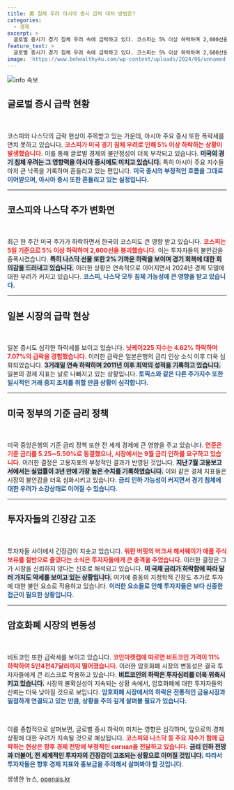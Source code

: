 ```yaml
---
title: 美 침체 우려 아시아 증시 급락 대처 방법은?
categories:
  - 경제
excerpt: >
  글로벌 증시가 경기 침체 우려 속에 급락하고 있다. 코스피는 5% 이상 하락하며 2,600선을 깨뜨렸고, 일본 닛케이225도 4.62% 급락했다. 나스닥 선물 역시 2% 이상 떨어졌으며, 비트코인은 11% 급등락이 이어지고 있다.
feature_text: >
  글로벌 증시가 경기 침체 우려 속에 급락하고 있다. 코스피는 5% 이상 하락하며 2,600선을 깨뜨렸고, 일본 닛케이225도 4.62% 급락했다. 나스닥 선물 역시 2% 이상 떨어졌으며, 비트코인은 11% 급등락이 이어지고 있다.
image: 'https://www.behealthy4u.com/wp-content/uploads/2024/06/unnamed-file.png'
---
```


<p><img src="https://www.behealthy4u.com/wp-content/uploads/2024/06/unnamed-file.png" alt="info 속보" /></p>

<h2 data-ke-size="size26">글로벌 증시 급락 현황</h2>

<p data-ke-size="size16">&nbsp;</p>

<p>코스피와 나스닥의 급락 현상이 주목받고 있는 가운데, 아시아 주요 증시 또한 폭락세를 면치 못하고 있습니다. <b><span style="color: #ee2323;">코스피가 미국 경기 침체 우려로 인해 5% 이상 하락하는 상황이 발생했습니다.</span></b> 이를 통해 글로벌 경제의 불안정성이 더욱 부각되고 있습니다. <b><span style="background-color: #21538527;">미국의 경기 침체 우려는 그 영향력을 아시아 증시에도 미치고 있습니다.</span></b> 특히 아시아 주요 지수들마저 큰 낙폭을 기록하며 흔들리고 있는 편입니다. <b><span style="color: #1a5490;">미국 증시의 부정적인 흐름을 그대로 이어받으며, 아시아 증시 또한 흔들리고 있는 실정입니다.</span></b> </p>

<hr>

<h2 data-ke-size="size26">코스피와 나스닥 주가 변화면</h2>

<p data-ke-size="size16">&nbsp;</p>

<p>최근 한 주간 미국 주가가 하락하면서 한국의 코스피도 큰 영향 받고 있습니다. <b><span style="color: #ee2323;">코스피는 5일 기준으로 5% 이상 하락하며 2,600선을 붕괴했습니다.</span></b> 이는 투자자들의 불안감을 증폭시켰습니다. <b><span style="background-color: #21538527;">특히 나스닥 선물 또한 2% 가까운 하락을 보이며 경기 회복에 대한 회의감을 드러내고 있습니다.</span></b> 이러한 상황은 연속적으로 이어지면서 2024년 경제 모델에 대한 우려가 커지고 있습니다. <b><span style="color: #1a5490;">코스피, 나스닥 모두 침체 가능성에 큰 영향을 받고 있습니다.</span></b> </p>

<hr>

<h2 data-ke-size="size26">일본 시장의 급락 현상</h2>

<p data-ke-size="size16">&nbsp;</p>

<p>일본 증시도 심각한 하락세를 보이고 있습니다. <b><span style="color: #ee2323;">닛케이225 지수는 4.62% 하락하며 7.07%의 급락을 경험했습니다.</span></b> 이러한 급락은 일본은행의 금리 인상 소식 이후 더욱 심화되었습니다. <b><span style="background-color: #21538527;">3거래일 연속 하락하며 2011년 이후 최악의 성적을 기록하고 있습니다.</span></b> 일본의 경제 지표는 날로 나빠지고 있는 상황입니다. <b><span style="color: #1a5490;">토픽스와 같은 다른 주가지수 또한 일시적인 거래 중지 조치를 취할 만큼 상황이 심각합니다.</span></b> </p>

<hr>

<h2 data-ke-size="size26">미국 정부의 기준 금리 정책</h2>

<p data-ke-size="size16">&nbsp;</p>

<p>미국 중앙은행의 기준 금리 정책 또한 전 세계 경제에 큰 영향을 주고 있습니다. <b><span style="color: #ee2323;">연준은 기준 금리를 5.25∼5.50%로 동결했으나, 시장에서는 9월 금리 인하를 요구하고 있습니다.</span></b> 이러한 결정은 고용지표의 부정적인 결과가 반영된 것입니다. <b><span style="background-color: #21538527;">지난 7월 고용보고서에서는 실업률이 3년 만에 가장 높은 수치를 기록하였습니다.</span></b> 이와 같은 경제 지표들은 시장의 불안감을 더욱 심화시키고 있습니다. <b><span style="color: #1a5490;">금리 인하 가능성이 커지면서 경기 침체에 대한 우려가 소강상태로 이어질 수 있습니다.</span></b> </p>

<hr>

<h2 data-ke-size="size26">투자자들의 긴장감 고조</h2>

<p data-ke-size="size16">&nbsp;</p>

<p>투자자들 사이에서 긴장감이 치솟고 있습니다. <b><span style="color: #ee2323;">워런 버핏의 버크셔 해서웨이가 애플 주식 보유를 절반으로 줄였다는 소식은 투자자들에게 큰 충격을 주었습니다.</span></b> 이러한 결정은 그가 시장을 신뢰하지 않다는 신호로 해석되고 있습니다. <b><span style="background-color: #21538527;">미 국채 금리가 하락함에 따라 달러 가치도 약세를 보이고 있는 상황입니다.</span></b> 여기에 중동의 지정학적 긴장도 추가로 투자에 대한 불안 요소로 작용하고 있습니다. <b><span style="color: #1a5490;">이러한 요소들로 인해 투자자들은 보다 신중한 접근이 필요한 상황입니다.</span></b> </p>

<hr>

<h2 data-ke-size="size26">암호화폐 시장의 변동성</h2>

<p data-ke-size="size16">&nbsp;</p>

<p>비트코인 또한 급락세를 보이고 있습니다. <b><span style="color: #ee2323;">코인마켓캡에 따르면 비트코인 가격이 11% 하락하여 5만4천47달러까지 떨어졌습니다.</span></b> 이러한 암호화폐 시장의 변동성은 결국 투자자들에게 큰 리스크로 작용하고 있습니다. <b><span style="background-color: #21538527;">비트코인의 하락은 투자심리를 더욱 위축시키고 있습니다.</span></b> 시장의 불확실성이 지속되는 상황 속에서, 암호화폐에 대한 투자자들의 신뢰는 더욱 낮아질 것으로 보입니다. <b><span style="color: #1a5490;">암호화폐 시장에서의 하락은 전통적인 금융시장과 밀접하게 연결되고 있는 만큼, 상황을 주의 깊게 살펴볼 필요가 있습니다.</span></b> </p>

<p data-ke-size="size16">&nbsp;</p>

<p>이를 종합적으로 살펴보면, 글로벌 증시 하락이 미치는 영향은 심각하며, 앞으로의 경제 상황에 대한 우려가 지속될 것으로 예상됩니다. <b><span style="color: #ee2323;">코스피와 나스닥 등 주요 지수가 함께 급락하는 현상은 향후 경제 전망에 부정적인 сигнал을 전달하고 있습니다.</span></b> <b><span style="background-color: #21538527;">금리 인하 전망과 더불어, 전 세계적인 투자자의 긴장감이 고조되는 상황으로 이어질 것입니다.</span></b> <b><span style="color: #1a5490;">따라서 투자자들은 향후 경제 지표와 홍보금을 주의해서 살펴봐야 할 것입니다.</span></b></p>
생생한 뉴스, <a href="https://opensis.kr" rel="dofollow">opensis.kr</a>


